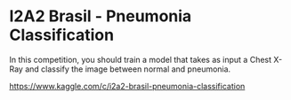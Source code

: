 # I2A2 Brasil - Pneumonia Classification

In this competition, you should train a model that takes as input a Chest X-Ray and classify the image between normal and pneumonia.

https://www.kaggle.com/c/i2a2-brasil-pneumonia-classification